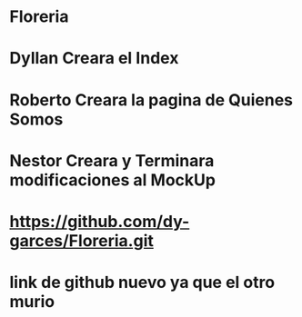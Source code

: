 # Floreria
# Dyllan Creara el Index
# Roberto Creara la pagina de Quienes Somos
# Nestor Creara y Terminara modificaciones al MockUp
# https://github.com/dy-garces/Floreria.git 
# link de github nuevo ya que el otro murio 
